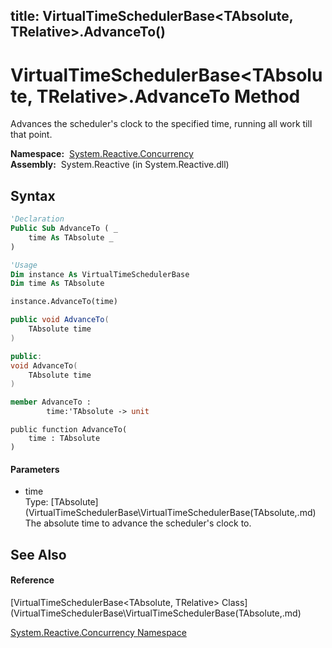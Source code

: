 title: VirtualTimeSchedulerBase<TAbsolute, TRelative>.AdvanceTo()
---
# VirtualTimeSchedulerBase\<TAbsolute, TRelative\>.AdvanceTo Method

Advances the scheduler's clock to the specified time, running all work till that point.

**Namespace:**  [System.Reactive.Concurrency](System.Reactive.Concurrency\System.Reactive.Concurrency.md)  
**Assembly:**  System.Reactive (in System.Reactive.dll)

## Syntax

```vb
'Declaration
Public Sub AdvanceTo ( _
    time As TAbsolute _
)
```

```vb
'Usage
Dim instance As VirtualTimeSchedulerBase
Dim time As TAbsolute

instance.AdvanceTo(time)
```

```csharp
public void AdvanceTo(
    TAbsolute time
)
```

```c++
public:
void AdvanceTo(
    TAbsolute time
)
```

```fsharp
member AdvanceTo : 
        time:'TAbsolute -> unit 
```

```jscript
public function AdvanceTo(
    time : TAbsolute
)
```

#### Parameters

- time  
  Type: [TAbsolute](VirtualTimeSchedulerBase\VirtualTimeSchedulerBase(TAbsolute,.md)  
  The absolute time to advance the scheduler's clock to.

## See Also

#### Reference

[VirtualTimeSchedulerBase\<TAbsolute, TRelative\> Class](VirtualTimeSchedulerBase\VirtualTimeSchedulerBase(TAbsolute,.md)

[System.Reactive.Concurrency Namespace](System.Reactive.Concurrency\System.Reactive.Concurrency.md)





